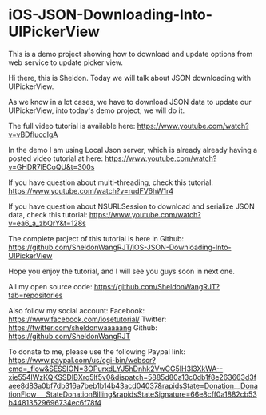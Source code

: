 # iOS-JSON-Downloading-Into-UIPickerView
This is a demo project showing how to download and update options from web service to update picker view.

Hi there, this is Sheldon. Today we will talk about JSON downloading with UIPickerView.

As we know in a lot cases, we have to download JSON data to update our UIPickerView, into today's demo project, we will do it.

The full video tutorial is available here:
https://www.youtube.com/watch?v=vBDfIucdIgA

In the demo I am using Local Json server, which is already already having a posted video tutorial at here: 
https://www.youtube.com/watch?v=GHDR7lECoQU&t=300s

If you have question about multi-threading, check this tutorial:
https://www.youtube.com/watch?v=rudFV6hW1r4

If you have question about NSURLSession to download and serialize JSON data, check this tutorial:
https://www.youtube.com/watch?v=ea6_a_zbQrY&t=128s

The complete project of this tutorial is here in Github:
https://github.com/SheldonWangRJT/iOS-JSON-Downloading-Into-UIPickerView

Hope you enjoy the tutorial, and I will see you guys soon in next one.

All my open source code: https://github.com/SheldonWangRJT?tab=repositories

Also follow my social account: 
Facebook: https://www.facebook.com/iosetutorial/
Twitter: https://twitter.com/sheldonwaaaaang 
Github: https://github.com/SheldonWangRJT

To donate to me, please use the following Paypal link:
https://www.paypal.com/us/cgi-bin/webscr?cmd=_flow&SESSION=3OPurxdLYJ5hDnhk2VwCG5IH3l3XkWA--xie554lWzKQKSSDIBXro5lf5v0&dispatch=5885d80a13c0db1f8e263663d3faee8d83a0bf7db316a7beb1b14b43acd04037&rapidsState=Donation__DonationFlow___StateDonationBilling&rapidsStateSignature=66e8cff0a1882cb53b44813529696734ec6f78f4
